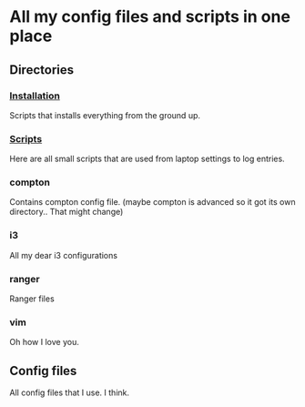 # All my config files and scripts in one place

## Directories
### [Installation](https://github.com/eeckee/.files/tree/master/Installation "Installation directory")

Scripts that installs everything from the ground up.


### [Scripts](https://github.com/eeckee/.files/tree/master/Scripts "Scripts directory")
Here are all small scripts that are used from laptop settings to log entries.

### compton
Contains compton config file. (maybe compton is advanced so it got its own directory.. That might change)

### i3
All my dear i3 configurations

### ranger
Ranger files

### vim
Oh how I love you.

## Config files
All config files that I use. I think.
